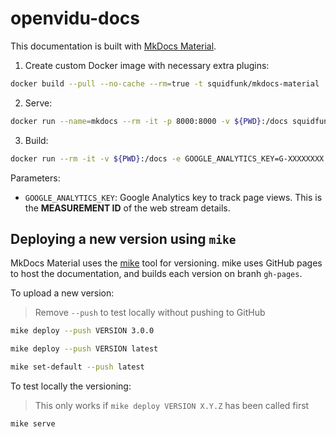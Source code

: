 # openvidu-docs

This documentation is built with [MkDocs Material](https://squidfunk.github.io/mkdocs-material/).

1. Create custom Docker image with necessary extra plugins:

```bash
docker build --pull --no-cache --rm=true -t squidfunk/mkdocs-material .
```

2. Serve:

```bash
docker run --name=mkdocs --rm -it -p 8000:8000 -v ${PWD}:/docs squidfunk/mkdocs-material
```

3. Build:

```bash
docker run --rm -it -v ${PWD}:/docs -e GOOGLE_ANALYTICS_KEY=G-XXXXXXXX squidfunk/mkdocs-material build
```

Parameters:

- `GOOGLE_ANALYTICS_KEY`: Google Analytics key to track page views. This is the **MEASUREMENT ID** of the web stream details.

## Deploying a new version using `mike`

MkDocs Material uses the [mike](https://github.com/jimporter/mike) tool for versioning. mike uses GitHub pages to host the documentation, and builds each version on branh `gh-pages`.

To upload a new version:

> Remove `--push` to test locally without pushing to GitHub

```bash
mike deploy --push VERSION 3.0.0
```

```bash
mike deploy --push VERSION latest
```

```bash
mike set-default --push latest
```

To test locally the versioning:

> This only works if `mike deploy VERSION X.Y.Z` has been called first

```bash
mike serve
```
